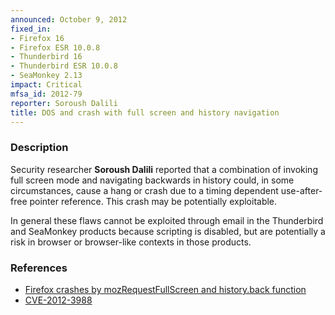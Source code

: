 ```yaml
---
announced: October 9, 2012
fixed_in:
- Firefox 16
- Firefox ESR 10.0.8
- Thunderbird 16
- Thunderbird ESR 10.0.8
- SeaMonkey 2.13
impact: Critical
mfsa_id: 2012-79
reporter: Soroush Dalili
title: DOS and crash with full screen and history navigation
---
```


<h3>Description</h3>

<p>Security researcher <strong>Soroush Dalili</strong> reported that a
combination of invoking full screen mode and navigating backwards in history
could, in some circumstances, cause a hang or crash due to a timing dependent
use-after-free pointer reference. This crash may be potentially exploitable.
</p>

<p class="note">In general these flaws cannot be exploited through email in the
Thunderbird and SeaMonkey products because scripting is disabled, but are
potentially a risk in browser or browser-like contexts in those products.</p>


<h3>References</h3>

<ul>
  <li><a href="https://bugzilla.mozilla.org/show_bug.cgi?id=725770">
       Firefox crashes by mozRequestFullScreen and history.back
function</a></li>
  <li><a href="http://cve.mitre.org/cgi-bin/cvename.cgi?name=CVE-2012-3988" class="ex-ref">CVE-2012-3988</a></li>
</ul>



